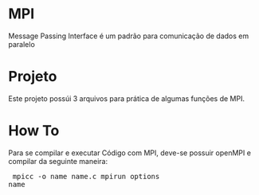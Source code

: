 # MPI
Message Passing Interface é um padrão para comunicação de dados em paralelo

# Projeto
Este projeto possúi 3 arquivos para prática de algumas funções de MPI.

# How To
Para se compilar e executar Código com MPI, deve-se possuir openMPI e compilar da seguinte maneira:
	<pre>
	mpicc -o name name.c
	mpirun options name
	</pre>
